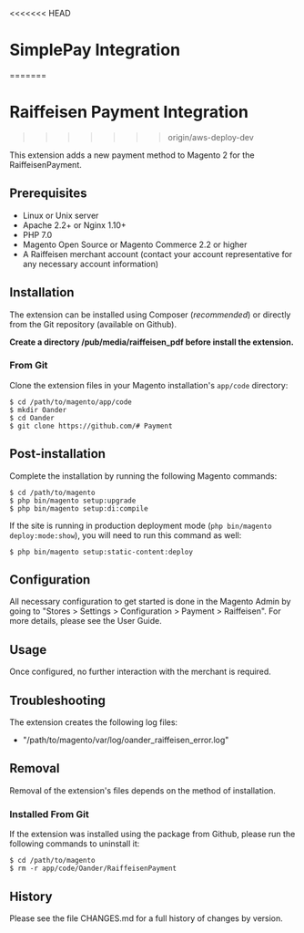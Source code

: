 <<<<<<< HEAD
# SimplePay Integration
=======
# Raiffeisen Payment Integration
>>>>>>> origin/aws-deploy-dev

This extension adds a new payment method to Magento 2 for the RaiffeisenPayment.

## Prerequisites

* Linux or Unix server
* Apache 2.2+ or Nginx 1.10+
* PHP 7.0
* Magento Open Source or Magento Commerce 2.2 or higher
* A Raiffeisen merchant account (contact your account representative for any necessary account information)

## Installation

The extension can be installed using Composer (_recommended_) or directly from the Git repository (available on Github).

**Create a directory /pub/media/raiffeisen_pdf before install the extension.**

### From Git

Clone the extension files in your Magento installation's `app/code` directory:

    $ cd /path/to/magento/app/code
    $ mkdir Oander
    $ cd Oander
    $ git clone https://github.com/# Payment

## Post-installation

Complete the installation by running the following Magento commands:

    $ cd /path/to/magento
    $ php bin/magento setup:upgrade
    $ php bin/magento setup:di:compile
    
If the site is running in production deployment mode (`php bin/magento deploy:mode:show`), you will need to run this command as well:

    $ php bin/magento setup:static-content:deploy

## Configuration

All necessary configuration to get started is done in the Magento Admin by going to "Stores > Settings > Configuration > Payment > Raiffeisen". For more details, please see the User Guide.

## Usage

Once configured, no further interaction with the merchant is required.

## Troubleshooting

The extension creates the following log files:

* "/path/to/magento/var/log/oander_raiffeisen_error.log"

## Removal

Removal of the extension's files depends on the method of installation.

### Installed From Git

If the extension was installed using the package from Github, please run the following commands to uninstall it:

    $ cd /path/to/magento
    $ rm -r app/code/Oander/RaiffeisenPayment

## History

Please see the file CHANGES.md for a full history of changes by version. 
